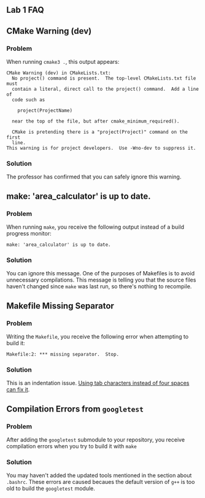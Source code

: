 Lab 1 FAQ
---------

## CMake Warning (dev)

### Problem

When running `cmake3 .`, this output appears:

```
CMake Warning (dev) in CMakeLists.txt:
  No project() command is present.  The top-level CMakeLists.txt file must
  contain a literal, direct call to the project() command.  Add a line of
  code such as

    project(ProjectName)

  near the top of the file, but after cmake_minimum_required().

  CMake is pretending there is a "project(Project)" command on the first
  line.
This warning is for project developers.  Use -Wno-dev to suppress it.
```

### Solution

The professor has confirmed that you can safely ignore this warning.


## make: 'area_calculator' is up to date.

### Problem

When running `make`, you receive the following output instead of a build progress monitor:

```
make: 'area_calculator' is up to date.
```

### Solution

You can ignore this message. One of the purposes of Makefiles is to avoid unnecessary compilations. This message is telling you that the source files haven't changed since `make` was last run, so there's nothing to recompile.


## Makefile Missing Separator

### Problem

Writing the `Makefile`, you receive the following error when attempting to build it:

```
Makefile:2: *** missing separator.  Stop.
```

### Solution

This is an indentation issue. [Using tab characters instead of four spaces can fix it](https://stackoverflow.com/a/14109796).


## Compilation Errors from `googletest`

### Problem

After adding the `googletest` submodule to your repository, you receive compilation errors when you try to build it with `make`

### Solution

You may haven't added the updated tools mentioned in the section about `.bashrc`. These errors are caused becaues the default version of `g++` is too old to build the `googletest` module.
